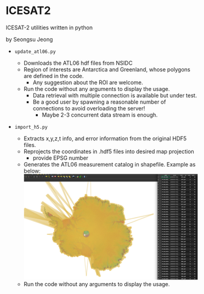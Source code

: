 # ICESAT2

ICESAT-2 utilities written in python

by Seongsu Jeong

* `update_atl06.py`
  * Downloads the ATL06 hdf files from NSIDC  
  * Region of interests are Antarctica and Greenland, whose polygons are defined in the code.
    * Any suggestion about the ROI are welcome.
  * Run the code without any arguments to display the usage.
    * Data retrieval with multiple connection is available but under test.
    * Be a good user by spawning a reasonable number of connections to avoid overloading the server!
      * Maybe 2-3 concurrent data stream is enough.

* `import_h5.py`
  * Extracts x,y,z,t info, and error information from the original HDF5 files.
  * Reprojects the coordinates in .hdf5 files into desired map projection
    * provide EPSG number
  * Generates the ATL06 measurement catalog in shapefile. Example as below:
    ![Catalog](figures/catalog_example.png)
  * Run the code without any arguments to display the usage.
